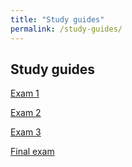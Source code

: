 ```yaml
---
title: "Study guides"
permalink: /study-guides/
---
```


## Study guides

[Exam 1](/study-guides/exam1/)

[Exam 2](/study-guides/exam1/)

[Exam 3](/study-guides/exam1/)

[Final exam](/study-guides/final/)
